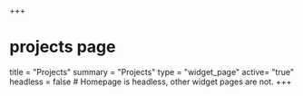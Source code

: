 +++
# projects page
title = "Projects"
summary = "Projects"
type = "widget_page"
active= "true"
headless = false  # Homepage is headless, other widget pages are not.
+++